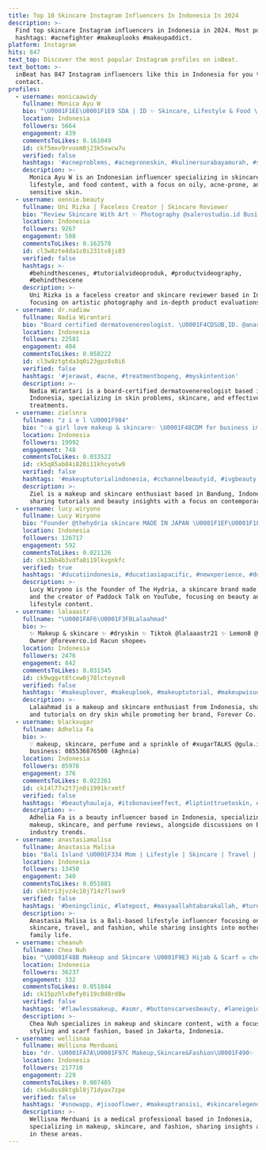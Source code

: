 ```yaml
---
title: Top 10 Skincare Instagram Influencers In Indonesia In 2024
description: >-
  Find top skincare Instagram influencers in Indonesia in 2024. Most popular
  hashtags: #acnefighter #makeuplooks #makeupaddict.
platform: Instagram
hits: 847
text_top: Discover the most popular Instagram profiles on inBeat.
text_bottom: >-
  inBeat has 847 Instagram influencers like this in Indonesia for you to
  contact.
profiles:
  - username: monicaawidy
    fullname: Monica Ayu W
    bio: "\U0001F1EE\U0001F1E9 SDA | ID ✨ Skincare, Lifestyle & Food \U0001F9CF\U0001F3FB‍♀️ oily, acne prone & sensitive \U0001F4F2 buz inq? Dm | Tiktok : monicaayuww \U0001F485 @purematesnpure @geng.glowing"
    location: Indonesia
    followers: 5664
    engagement: 439
    commentsToLikes: 0.161049
    id: ckf5mxv9rvuxm0j23k5swcw7u
    verified: false
    hashtags: '#acneproblems, #acneproneskin, #kulinersurabayamurah, #skincare'
    description: >-
      Monica Ayu W is an Indonesian influencer specializing in skincare,
      lifestyle, and food content, with a focus on oily, acne-prone, and
      sensitive skin.
  - username: oennie.beauty
    fullname: Uni Rizka | Faceless Creator | Skincare Reviewer
    bio: "Review Skincare With Art ✨ Photography @salerostudio.id Business inquiries via e-mail/whatsapp link \U0001F447\U0001F3FB"
    location: Indonesia
    followers: 9267
    engagement: 508
    commentsToLikes: 0.162578
    id: cl3w8zte4da1c0i231tv8ji03
    verified: false
    hashtags: >-
      #behindthescenes, #tutorialvideoproduk, #productvideography,
      #behindthescene
    description: >-
      Uni Rizka is a faceless creator and skincare reviewer based in Indonesia,
      focusing on artistic photography and in-depth product evaluations.
  - username: dr.nadiaw
    fullname: Nadia Wirantari
    bio: "Board certified dermatovenereologist. \U0001F4CDSUB,ID. @anareclinic.id @adihusada.uw \U0001F5E3Skin problems |Skincare |Skin treatments ✉️DM for collab"
    location: Indonesia
    followers: 22581
    engagement: 404
    commentsToLikes: 0.058222
    id: cl3w8ztgtda3q0i23gpz8s0i6
    verified: false
    hashtags: '#jerawat, #acne, #treatmentbopeng, #myskintention'
    description: >-
      Nadia Wirantari is a board-certified dermatovenereologist based in
      Indonesia, specializing in skin problems, skincare, and effective skin
      treatments.
  - username: zielsnra
    fullname: "z i e l \U0001F984"
    bio: "✨a girl love makeup & skincare✨ \U0001F48CDM for business inquiries \U0001F4CDBandung, Indonesia — Spall spill disini\U0001F447"
    location: Indonesia
    followers: 19992
    engagement: 748
    commentsToLikes: 0.033522
    id: ck5q85ab84i820i11khcyotw9
    verified: false
    hashtags: '#makeuptutorialindonesia, #cchannelbeautyid, #ivgbeauty, #ombrelipstick'
    description: >-
      Ziel is a makeup and skincare enthusiast based in Bandung, Indonesia,
      sharing tutorials and beauty insights with a focus on contemporary trends.
  - username: lucy.wiryono
    fullname: Lucy Wiryono
    bio: "Founder @thehydria skincare MADE IN JAPAN \U0001F1EF\U0001F1F5 Creator of #PaddockTalk on YouTube \U0001F680"
    location: Indonesia
    followers: 126717
    engagement: 592
    commentsToLikes: 0.021126
    id: ck13bh4b3vdfa0i19lkvgnkfc
    verified: true
    hashtags: '#ducatiindonesia, #ducatiasiapacific, #newxperience, #ducaticorse'
    description: >-
      Lucy Wiryono is the founder of The Hydria, a skincare brand made in Japan,
      and the creator of Paddock Talk on YouTube, focusing on beauty and
      lifestyle content.
  - username: lalaaastr
    fullname: "\U0001FAF6\U0001F3FBLalaahmad"
    bio: >-
      ✨ Makeup & skincare ✨ #dryskin ✨ Tiktok @lalaaastr21 ✨ Lemon8 @lalaaastr -
      Owner @foreverco.id Racun shopee⤵️
    location: Indonesia
    followers: 2476
    engagement: 842
    commentsToLikes: 0.031345
    id: ck9wggvt8tcxw0j78lcteyov8
    verified: false
    hashtags: '#makeuplover, #makeuplook, #makeuptutorial, #makeupwisuda'
    description: >-
      Lalaahmad is a makeup and skincare enthusiast from Indonesia, sharing tips
      and tutorials on dry skin while promoting her brand, Forever Co.
  - username: blackxugar
    fullname: Adhelia Fa
    bio: >-
      ♡ makeup, skincare, perfume and a sprinkle of #xugarTALKS @gula.item
      business: 085536876500 (Aghnia)
    location: Indonesia
    followers: 85978
    engagement: 376
    commentsToLikes: 0.022261
    id: ck14l77x2t7jn0i1991krxmtf
    verified: false
    hashtags: '#beautyhaulaja, #itsbonavieeffect, #liptinttruetoskin, #beautyhaul'
    description: >-
      Adhelia Fa is a beauty influencer based in Indonesia, specializing in
      makeup, skincare, and perfume reviews, alongside discussions on beauty
      industry trends.
  - username: anastasiamalisa
    fullname: Anastasia Malisa
    bio: "Bali Island \U0001F334 Mom | Lifestyle | Skincare | Travel | Fashion. ✨ \U0001F48D @miftahulhamdi17 \U0001F476\U0001F3FB\U0001F466 @azriel_azzam ☕️ @ajali_kopikhop \U0001F4E9 DM For Business Inquiries"
    location: Indonesia
    followers: 13450
    engagement: 340
    commentsToLikes: 0.051881
    id: ck6tri3jvz4c10j714z7lswv9
    verified: false
    hashtags: '#beningclinic, #latepost, #masyaallahtabarakallah, #turningonebirthday'
    description: >-
      Anastasia Malisa is a Bali-based lifestyle influencer focusing on
      skincare, travel, and fashion, while sharing insights into motherhood and
      family life.
  - username: cheanuh
    fullname: Chea Nuh
    bio: "\U0001F48B Makeup and Skincare \U0001F9E3 Hijab & Scarf ✉️ cheanuh@gmail.com \U0001F4CD Currently in JAKARTA \U0001F1F2\U0001F1E8"
    location: Indonesia
    followers: 36237
    engagement: 332
    commentsToLikes: 0.051844
    id: ck15pzhlx0efy0i19c0d8rd8w
    verified: false
    hashtags: '#flawlessmakeup, #asmr, #buttonscarvesbeauty, #laneigeid'
    description: >-
      Chea Nuh specializes in makeup and skincare content, with a focus on hijab
      styling and scarf fashion, based in Jakarta, Indonesia.
  - username: wellisnaa
    fullname: Wellisna Merduani
    bio: "dr. \U0001FA7A\U0001F97C Makeup,Skincare&Fashion\U0001F490✨ Tiktok : @wellisnaa_ Business Inquiries +6281256598569 (DINDA WA)"
    location: Indonesia
    followers: 217710
    engagement: 229
    commentsToLikes: 0.007405
    id: ck6u8ss8ktgbl0j71dyax7zpe
    verified: false
    hashtags: '#snowapp, #jisooflower, #makeuptransisi, #skincarelegendaris'
    description: >-
      Wellisna Merduani is a medical professional based in Indonesia,
      specializing in makeup, skincare, and fashion, sharing insights and tips
      in these areas.
---
```


